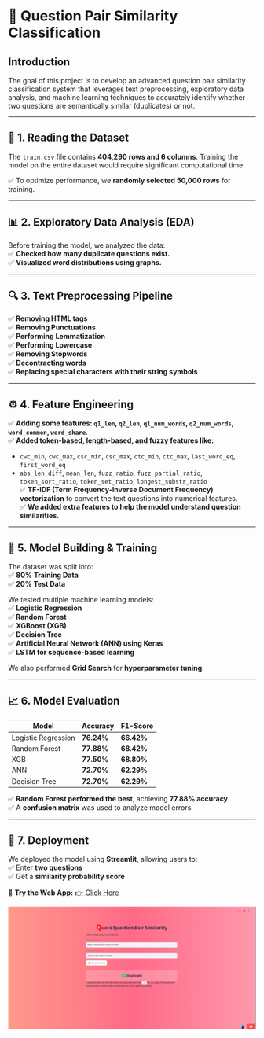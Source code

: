 # 📌 Question Pair Similarity Classification

## **Introduction**  
The goal of this project is to develop an advanced question pair similarity classification system that leverages text preprocessing, exploratory data analysis, and machine learning techniques to accurately identify whether two questions are semantically similar (duplicates) or not.

---

## **📂 1. Reading the Dataset**  
The `train.csv` file contains **404,290 rows and 6 columns**. Training the model on the entire dataset would require significant computational time. 

✅ To optimize performance, we **randomly selected 50,000 rows** for training.  

---

## **📊 2. Exploratory Data Analysis (EDA)**  
Before training the model, we analyzed the data:  
✅ **Checked how many duplicate questions exist.**  
✅ **Visualized word distributions using graphs.**  

---

## **🔍 3. Text Preprocessing Pipeline**  
✅ **Removing HTML tags**  
✅ **Removing Punctuations**  
✅ **Performing Lemmatization**  
✅ **Performing Lowercase**  
✅ **Removing Stopwords**  
✅ **Decontracting words**  
✅ **Replacing special characters with their string symbols**  

---

## **⚙️ 4. Feature Engineering**  
✅ **Adding some features: `q1_len`, `q2_len`, `q1_num_words`, `q2_num_words`, `word_common`, `word_share`**.  
✅ **Added token-based, length-based, and fuzzy features like:**  
  - `cwc_min`, `cwc_max`, `csc_min`, `csc_max`, `ctc_min`, `ctc_max`, `last_word_eq`, `first_word_eq`  
  - `abs_len_diff`, `mean_len`, `fuzz_ratio`, `fuzz_partial_ratio`, `token_sort_ratio`, `token_set_ratio`, `longest_substr_ratio`  
✅ **TF-IDF (Term Frequency-Inverse Document Frequency) vectorization** to convert the text questions into numerical features.  
✅ **We added extra features to help the model understand question similarities.**  

---

## **🤖 5. Model Building & Training**  

The dataset was split into:  
✅ **80% Training Data**  
✅ **20% Test Data**  

We tested multiple machine learning models:  
✅ **Logistic Regression**  
✅ **Random Forest**  
✅ **XGBoost (XGB)**  
✅ **Decision Tree**  
✅ **Artificial Neural Network (ANN) using Keras**  
✅ **LSTM for sequence-based learning**  

We also performed **Grid Search** for **hyperparameter tuning**.  

---

## **📈 6. Model Evaluation**  

| **Model**              | **Accuracy** | **F1-Score** |
|------------------------|-------------|--------------|
| Logistic Regression   | **76.24%**   | **66.42%**   |
| Random Forest        | **77.88%**   | **68.42%**   |
| XGB                  | **77.50%**   | **68.80%**   |
| ANN                  | **72.70%**   | **62.29%**   |
| Decision Tree        | **72.70%**   | **62.29%**   |

✅ **Random Forest performed the best**, achieving **77.88% accuracy**.  
✅ A **confusion matrix** was used to analyze model errors.  

---

## **🚀 7. Deployment**  
We deployed the model using **Streamlit**, allowing users to:  
✅ Enter **two questions**  
✅ Get a **similarity probability score**  

🔗 **Try the Web App:** [👉 Click Here](https://questionquora.streamlit.app/)  

![Application Screenshot](image.png)  
